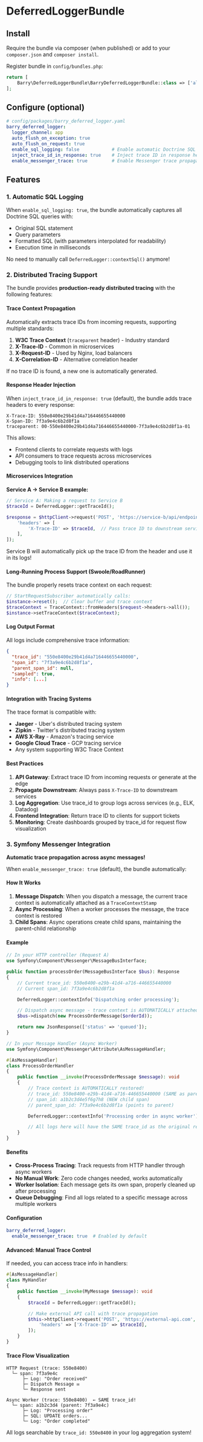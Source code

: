 # DeferredLoggerBundle

## Install

Require the bundle via composer (when published) or add to your `composer.json` and `composer install`.

Register bundle in `config/bundles.php`:

```php
return [
    Barry\DeferredLoggerBundle\BarryDeferredLoggerBundle::class => ['all' => true],
];
```

## Configure (optional)

```yaml
# config/packages/barry_deferred_logger.yaml
barry_deferred_logger:
  logger_channel: app
  auto_flush_on_exception: true
  auto_flush_on_request: true
  enable_sql_logging: false            # Enable automatic Doctrine SQL logging
  inject_trace_id_in_response: true    # Inject trace ID in response headers
  enable_messenger_trace: true         # Enable Messenger trace propagation
```

## Features

### 1. Automatic SQL Logging

When `enable_sql_logging: true`, the bundle automatically captures all Doctrine SQL queries with:
- Original SQL statement
- Query parameters
- Formatted SQL (with parameters interpolated for readability)
- Execution time in milliseconds

No need to manually call `DeferredLogger::contextSql()` anymore!

### 2. Distributed Tracing Support

The bundle provides **production-ready distributed tracing** with the following features:

#### Trace Context Propagation

Automatically extracts trace IDs from incoming requests, supporting multiple standards:

1. **W3C Trace Context** (`traceparent` header) - Industry standard
2. **X-Trace-ID** - Common in microservices
3. **X-Request-ID** - Used by Nginx, load balancers
4. **X-Correlation-ID** - Alternative correlation header

If no trace ID is found, a new one is automatically generated.

#### Response Header Injection

When `inject_trace_id_in_response: true` (default), the bundle adds trace headers to every response:

```http
X-Trace-ID: 550e8400e29b41d4a716446655440000
X-Span-ID: 7f3a9e4c6b2d8f1a
traceparent: 00-550e8400e29b41d4a716446655440000-7f3a9e4c6b2d8f1a-01
```

This allows:
- Frontend clients to correlate requests with logs
- API consumers to trace requests across microservices
- Debugging tools to link distributed operations

#### Microservices Integration

**Service A → Service B example:**

```php
// Service A: Making a request to Service B
$traceId = DeferredLogger::getTraceId();

$response = $httpClient->request('POST', 'https://service-b/api/endpoint', [
    'headers' => [
        'X-Trace-ID' => $traceId,  // Pass trace ID to downstream service
    ],
]);
```

Service B will automatically pick up the trace ID from the header and use it in its logs!

#### Long-Running Process Support (Swoole/RoadRunner)

The bundle properly resets trace context on each request:

```php
// StartRequestSubscriber automatically calls:
$instance->reset();  // Clear buffer and trace context
$traceContext = TraceContext::fromHeaders($request->headers->all());
$instance->setTraceContext($traceContext);
```

#### Log Output Format

All logs include comprehensive trace information:

```json
{
  "trace_id": "550e8400e29b41d4a716446655440000",
  "span_id": "7f3a9e4c6b2d8f1a",
  "parent_span_id": null,
  "sampled": true,
  "info": [...]
}
```

#### Integration with Tracing Systems

The trace format is compatible with:
- **Jaeger** - Uber's distributed tracing system
- **Zipkin** - Twitter's distributed tracing system
- **AWS X-Ray** - Amazon's tracing service
- **Google Cloud Trace** - GCP tracing service
- Any system supporting W3C Trace Context

#### Best Practices

1. **API Gateway**: Extract trace ID from incoming requests or generate at the edge
2. **Propagate Downstream**: Always pass `X-Trace-ID` to downstream services
3. **Log Aggregation**: Use trace_id to group logs across services (e.g., ELK, Datadog)
4. **Frontend Integration**: Return trace ID to clients for support tickets
5. **Monitoring**: Create dashboards grouped by trace_id for request flow visualization

### 3. Symfony Messenger Integration

**Automatic trace propagation across async messages!**

When `enable_messenger_trace: true` (default), the bundle automatically:

#### How It Works

1. **Message Dispatch**: When you dispatch a message, the current trace context is automatically attached as a `TraceContextStamp`
2. **Async Processing**: When a worker processes the message, the trace context is restored
3. **Child Spans**: Async operations create child spans, maintaining the parent-child relationship

#### Example

```php
// In your HTTP controller (Request A)
use Symfony\Component\Messenger\MessageBusInterface;

public function processOrder(MessageBusInterface $bus): Response
{
    // Current trace_id: 550e8400-e29b-41d4-a716-446655440000
    // Current span_id: 7f3a9e4c6b2d8f1a

    DeferredLogger::contextInfo('Dispatching order processing');

    // Dispatch async message - trace context is AUTOMATICALLY attached
    $bus->dispatch(new ProcessOrderMessage($orderId));

    return new JsonResponse(['status' => 'queued']);
}
```

```php
// In your Message Handler (Async Worker)
use Symfony\Component\Messenger\Attribute\AsMessageHandler;

#[AsMessageHandler]
class ProcessOrderHandler
{
    public function __invoke(ProcessOrderMessage $message): void
    {
        // Trace context is AUTOMATICALLY restored!
        // trace_id: 550e8400-e29b-41d4-a716-446655440000 (SAME as parent)
        // span_id: a1b2c3d4e5f6g7h8 (NEW child span)
        // parent_span_id: 7f3a9e4c6b2d8f1a (points to parent)

        DeferredLogger::contextInfo('Processing order in async worker');

        // All logs here will have the SAME trace_id as the original request!
    }
}
```

#### Benefits

- **Cross-Process Tracing**: Track requests from HTTP handler through async workers
- **No Manual Work**: Zero code changes needed, works automatically
- **Worker Isolation**: Each message gets its own span, properly cleaned up after processing
- **Queue Debugging**: Find all logs related to a specific message across multiple workers

#### Configuration

```yaml
barry_deferred_logger:
  enable_messenger_trace: true  # Enabled by default
```

#### Advanced: Manual Trace Control

If needed, you can access trace info in handlers:

```php
#[AsMessageHandler]
class MyHandler
{
    public function __invoke(MyMessage $message): void
    {
        $traceId = DeferredLogger::getTraceId();

        // Make external API call with trace propagation
        $this->httpClient->request('POST', 'https://external-api.com', [
            'headers' => ['X-Trace-ID' => $traceId],
        ]);
    }
}
```

#### Trace Flow Visualization

```
HTTP Request (trace: 550e8400)
  └─ span: 7f3a9e4c
      ├─ Log: "Order received"
      ├─ Dispatch Message ✉
      └─ Response sent

Async Worker (trace: 550e8400)  ← SAME trace_id!
  └─ span: a1b2c3d4 (parent: 7f3a9e4c)
      ├─ Log: "Processing order"
      ├─ SQL: UPDATE orders...
      └─ Log: "Order completed"
```

All logs searchable by `trace_id: 550e8400` in your log aggregation system!
